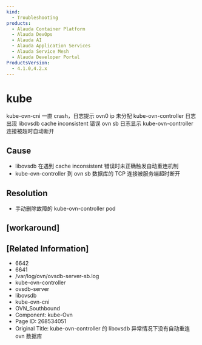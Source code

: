 ```yaml
---
kind:
  - Troubleshooting
products:
  - Alauda Container Platform
  - Alauda DevOps
  - Alauda AI
  - Alauda Application Services
  - Alauda Service Mesh
  - Alauda Developer Portal
ProductsVersion:
  - 4.1.0,4.2.x
---
```

<!-- A type of document that involves encountering a fault, diagnosing it, performing root cause analysis, and providing solutions. -->

# kube

kube-ovn-cni 一直 crash，日志提示 ovn0 ip 未分配 kube-ovn-controller 日志出现 libovsdb cache inconsistent 错误 ovn sb 日志显示 kube-ovn-controller 连接被超时自动断开

## Cause
- libovsdb 在遇到 cache inconsistent 错误时未正确触发自动重连机制
- kube-ovn-controller 到 ovn sb 数据库的 TCP 连接被服务端超时断开

## Resolution
- 手动删除故障的 kube-ovn-controller pod

## [workaround]

## [Related Information]
- 6642
- 6641
- /var/log/ovn/ovsdb-server-sb.log
- kube-ovn-controller
- ovsdb-server
- libovsdb
- kube-ovn-cni
- OVN_Southbound
- Component: kube-Ovn
- Page ID: 268534051
- Original Title: kube-ovn-controller 的 libovsdb 异常情况下没有自动重连 ovn 数据库
